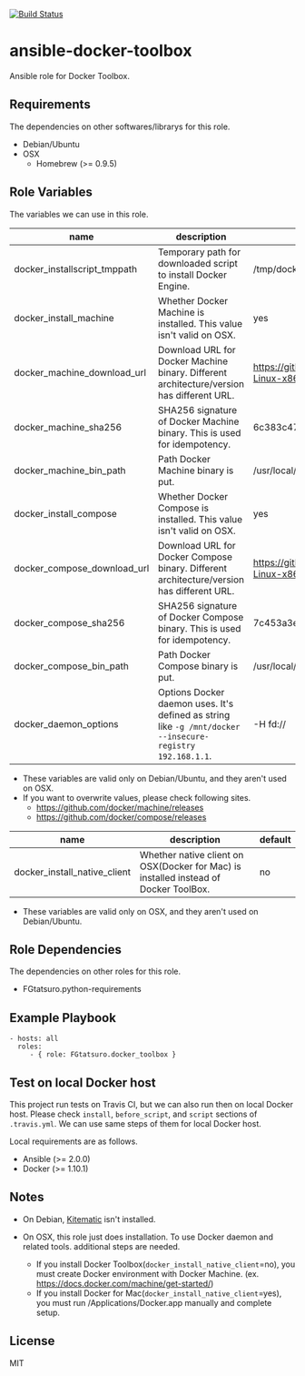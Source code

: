 [![Build Status](https://travis-ci.org/FGtatsuro/ansible-docker-toolbox.svg?branch=master)](https://travis-ci.org/FGtatsuro/ansible-docker-toolbox)

ansible-docker-toolbox
====================================

Ansible role for Docker Toolbox.

Requirements
------------

The dependencies on other softwares/librarys for this role.

- Debian/Ubuntu
- OSX
  - Homebrew (>= 0.9.5)

Role Variables
--------------

The variables we can use in this role.

|name|description|default|
|---|---|---|
|docker_installscript_tmppath|Temporary path for downloaded script to install Docker Engine.|/tmp/docker_install.sh|
|docker_install_machine|Whether Docker Machine is installed. This value isn't valid on OSX.|yes|
|docker_machine_download_url|Download URL for Docker Machine binary. Different architecture/version has different URL.|https://github.com/docker/machine/releases/download/v0.6.0/docker-machine-Linux-x86_64|
|docker_machine_sha256|SHA256 signature of Docker Machine binary. This is used for idempotency.|6c383c4716985db2d7ae7e1689cc4acee0b23284e6e852d6bc59011696ca734a|
|docker_machine_bin_path|Path Docker Machine binary is put.|/usr/local/bin/docker-machine|
|docker_install_compose|Whether Docker Compose is installed. This value isn't valid on OSX.|yes|
|docker_compose_download_url|Download URL for Docker Compose binary. Different architecture/version has different URL.|https://github.com/docker/compose/releases/download/1.6.2/docker-compose-Linux-x86_64|
|docker_compose_sha256|SHA256 signature of Docker Compose binary. This is used for idempotency.|7c453a3e52fb97bba34cf404f7f7e7913c86e2322d612e00c71bd1588587c91e|
|docker_compose_bin_path|Path Docker Compose binary is put.|/usr/local/bin/docker-compose|
|docker_daemon_options|Options Docker daemon uses. It's defined as string like `-g /mnt/docker --insecure-registry 192.168.1.1`.|-H fd://|

- These variables are valid only on Debian/Ubuntu, and they aren't used on OSX.
- If you want to overwrite values, please check following sites.
  - https://github.com/docker/machine/releases
  - https://github.com/docker/compose/releases

|name|description|default|
|---|---|---|
|docker_install_native_client|Whether native client on OSX(Docker for Mac) is installed instead of Docker ToolBox.|no|

- These variables are valid only on OSX, and they aren't used on Debian/Ubuntu.

Role Dependencies
-----------------

The dependencies on other roles for this role.

- FGtatsuro.python-requirements

Example Playbook
----------------

    - hosts: all
      roles:
         - { role: FGtatsuro.docker_toolbox }

Test on local Docker host
-------------------------

This project run tests on Travis CI, but we can also run then on local Docker host.
Please check `install`, `before_script`, and `script` sections of `.travis.yml`.
We can use same steps of them for local Docker host.

Local requirements are as follows.

- Ansible (>= 2.0.0)
- Docker (>= 1.10.1)

Notes
-----

- On Debian, [Kitematic](https://kitematic.com/) isn't installed.
- On OSX, this role just does installation. To use Docker daemon and related tools. additional steps are needed.

  - If you install Docker Toolbox(`docker_install_native_client`=no), you must create Docker environment with Docker Machine. (ex. https://docs.docker.com/machine/get-started/)
  - If you install Docker for Mac(`docker_install_native_client`=yes), you must run /Applications/Docker.app manually and complete setup.

License
-------

MIT
